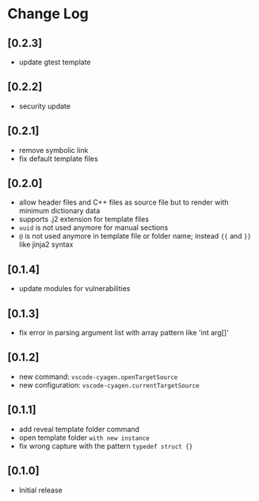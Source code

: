 # Change Log

## [0.2.3]
- update gtest template
## [0.2.2]
- security update
## [0.2.1]
- remove symbolic link
- fix default template files
## [0.2.0]
- allow header files and C++ files as source file but to render with minimum dictionary data
- supports .j2 extension for template files
- `uuid` is not used anymore for manual sections
- `@` is not used anymore in template file or folder name; instead `{{` and `}}` like jinja2 syntax
## [0.1.4]
- update modules for vulnerabilities
## [0.1.3]
- fix error in parsing argument list with array pattern like 'int arg[]'
## [0.1.2]
- new command: `vscode-cyagen.openTargetSource`
- new configuration: `vscode-cyagen.currentTargetSource`
## [0.1.1]
- add reveal template folder command
- open template folder `with new instance`
- fix wrong capture with the pattern `typedef struct {}`
## [0.1.0]
- Initial release